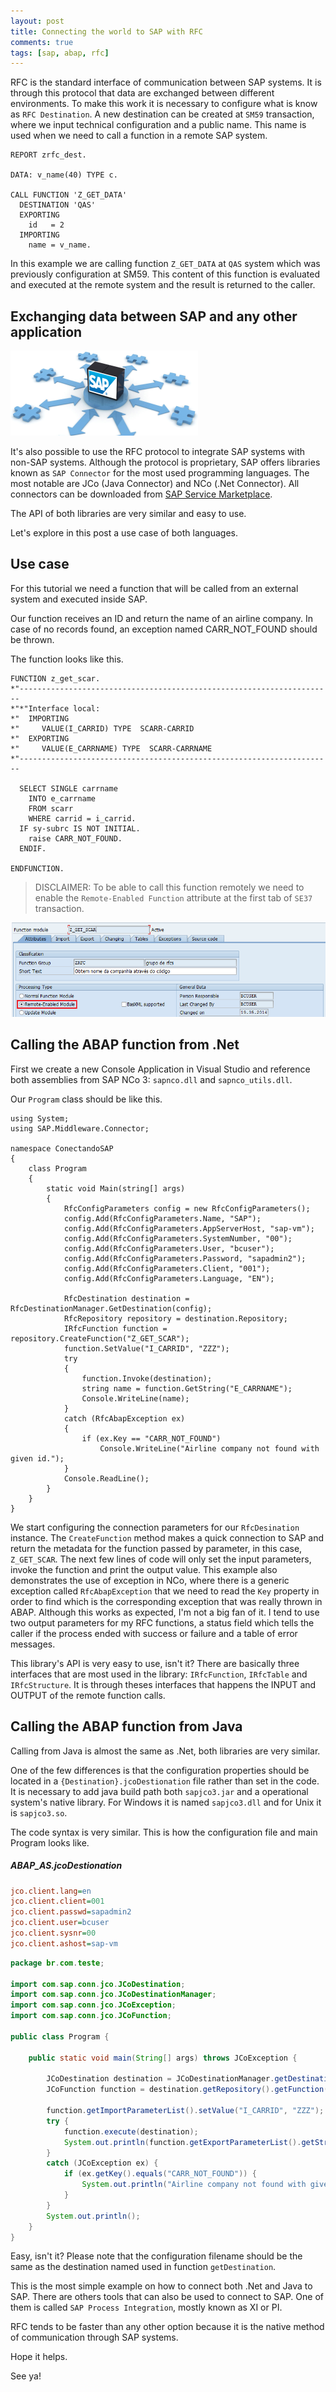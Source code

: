 ```yaml
---
layout: post
title: Connecting the world to SAP with RFC
comments: true
tags: [sap, abap, rfc]
---
```


RFC is the standard interface of communication between SAP systems. It is through this protocol that data are exchanged between different environments. To make this work it is necessary to configure what is know as `RFC Destination`. A new destination can be created at `SM59` transaction, where we input technical configuration and a public name. This name is used when we need to call a function in a remote SAP system.

```abap
REPORT zrfc_dest.

DATA: v_name(40) TYPE c.

CALL FUNCTION 'Z_GET_DATA'
  DESTINATION 'QAS'
  EXPORTING
    id   = 2
  IMPORTING
    name = v_name.
```
In this example we are calling function `Z_GET_DATA` at `QAS` system which was previously configuration at SM59. This content of this function is evaluated and executed at the remote system and the result is returned to the caller.

## Exchanging data between SAP and any other application

![](/public/images/sap_rfc.png)

It's also possible to use the RFC protocol to integrate SAP systems with non-SAP systems. Although the protocol is proprietary, SAP offers libraries known as `SAP Connector` for the most used programming languages. The most notable are JCo (Java Connector) and NCo (.Net Connector). All connectors can be downloaded from [SAP Service Marketplace](http://service.sap.com/connectors).

The API of both libraries are very similar and easy to use.

Let's explore in this post a use case of both languages.

## Use case

For this tutorial we need a function that will be called from an external system and executed inside SAP.

Our function receives an ID and return the name of an airline company. In case of no records found, an exception named CARR_NOT_FOUND should be thrown.

The function looks like this.

```abap
FUNCTION z_get_scar.
*"----------------------------------------------------------------------
*"*"Interface local:
*"  IMPORTING
*"     VALUE(I_CARRID) TYPE  SCARR-CARRID
*"  EXPORTING
*"     VALUE(E_CARRNAME) TYPE  SCARR-CARRNAME
*"----------------------------------------------------------------------

  SELECT SINGLE carrname
    INTO e_carrname
    FROM scarr
    WHERE carrid = i_carrid.
  IF sy-subrc IS NOT INITIAL.
    raise CARR_NOT_FOUND.
  ENDIF.

ENDFUNCTION.
```

> DISCLAIMER: To be able to call this function remotely we need to enable the `Remote-Enabled Function` attribute at the first tab of `SE37` transaction.


![](/public/images/se37-rfc-header-info.png)

## Calling the ABAP function from .Net

First we create a new Console Application in Visual Studio and reference both assemblies from SAP NCo 3: `sapnco.dll` and `sapnco_utils.dll`.

Our `Program` class should be like this.

```abap
using System;
using SAP.Middleware.Connector;

namespace ConectandoSAP
{
    class Program
    {
        static void Main(string[] args)
        {
            RfcConfigParameters config = new RfcConfigParameters();
            config.Add(RfcConfigParameters.Name, "SAP");
            config.Add(RfcConfigParameters.AppServerHost, "sap-vm");
            config.Add(RfcConfigParameters.SystemNumber, "00");
            config.Add(RfcConfigParameters.User, "bcuser");
            config.Add(RfcConfigParameters.Password, "sapadmin2");
            config.Add(RfcConfigParameters.Client, "001");
            config.Add(RfcConfigParameters.Language, "EN");

            RfcDestination destination = RfcDestinationManager.GetDestination(config);
            RfcRepository repository = destination.Repository;
            IRfcFunction function = repository.CreateFunction("Z_GET_SCAR");
            function.SetValue("I_CARRID", "ZZZ");
            try
            {
                function.Invoke(destination);
                string name = function.GetString("E_CARRNAME");
                Console.WriteLine(name);
            }
            catch (RfcAbapException ex)
            {
                if (ex.Key == "CARR_NOT_FOUND")
                    Console.WriteLine("Airline company not found with given id.");
            }
            Console.ReadLine();
        }
    }
}
```

We start configuring the connection parameters for our `RfcDesination` instance.
The `CreateFunction` method makes a quick connection to SAP and return the metadata for the function passed by parameter, in this case, `Z_GET_SCAR`. The next few lines of code will only set the input parameters, invoke the function and print the output value. This example also demonstrates the use of exception in NCo, where there is a generic exception called `RfcAbapException` that we need to read the `Key` property in order to find which is the corresponding exception that was really thrown in ABAP. Although this works as expected, I'm not a big fan of it. I tend to use two output parameters for my RFC functions, a status field which tells the caller if the process ended with success or failure and a table of error messages.

This library's API is very easy to use, isn't it? There are basically three interfaces that are most used in the library: `IRfcFunction`, `IRfcTable` and `IRfcStructure`. It is through theses interfaces that happens the INPUT and OUTPUT of the remote function calls.

## Calling the ABAP function from Java

Calling from Java is almost the same as .Net, both libraries are very similar.

One of the few differences is that the configuration properties should be located in a `{Destination}.jcoDestionation` file rather than set in the code.
It is necessary to add java build path both `sapjco3.jar` and a operational system's native library. For Windows it is named `sapjco3.dll` and for Unix it is `sapjco3.so`.

The code syntax is very similar. This is how the configuration file and main Program looks like.

##### ABAP_AS.jcoDestionation
```ini
jco.client.lang=en
jco.client.client=001
jco.client.passwd=sapadmin2
jco.client.user=bcuser
jco.client.sysnr=00
jco.client.ashost=sap-vm
```

```java
package br.com.teste;

import com.sap.conn.jco.JCoDestination;
import com.sap.conn.jco.JCoDestinationManager;
import com.sap.conn.jco.JCoException;
import com.sap.conn.jco.JCoFunction;

public class Program {

	public static void main(String[] args) throws JCoException {

        JCoDestination destination = JCoDestinationManager.getDestination("ABAP_AS");
        JCoFunction function = destination.getRepository().getFunction("Z_GET_SCAR");

        function.getImportParameterList().setValue("I_CARRID", "ZZZ");
        try {
            function.execute(destination);
            System.out.println(function.getExportParameterList().getString("E_CARRNAME"));
        }
        catch (JCoException ex) {
            if (ex.getKey().equals("CARR_NOT_FOUND")) {
                System.out.println("Airline company not found with given id.");
            }
        }
        System.out.println();
    }
}
```

Easy, isn't it? Please note that the configuration filename should be the same as the destination named used in function `getDestination`.

This is the most simple example on how to connect both .Net and Java to SAP. There are others tools that can also be used to connect to SAP. One of them is called `SAP Process Integration`, mostly known as XI or PI.

RFC tends to be faster than any other option because it is the native method of communication through SAP systems.

Hope it helps.

See ya!